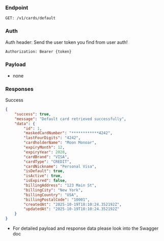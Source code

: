### Endpoint
```
GET: /v1/cards/default
```

### Auth
Auth header: Send the user token you find from user auth!
```txt
Authorization: Bearer {token}
```

### Payload
- none

### Responses
Success
```json
{
    "success": true,
    "message": "Default card retrieved successfully",
    "data": {
        "id": 1,
        "maskedCardNumber": "************4242",
        "lastFourDigits": "4242",
        "cardholderName": "Moon Monoar",
        "expiryMonth": 12,
        "expiryYear": 2028,
        "cardBrand": "VISA",
        "cardType": "CREDIT",
        "cardNickname": "Personal Visa",
        "isDefault": true,
        "isActive": true,
        "isExpired": false,
        "billingAddress": "123 Main St",
        "billingCity": "New York",
        "billingCountry": "USA",
        "billingPostalCode": "10001",
        "createdAt": "2025-10-19T18:10:24.352192Z",
        "updatedAt": "2025-10-19T18:10:24.352192Z"
    }
}
```
- For detailed payload and response data please look into the Swagger doc